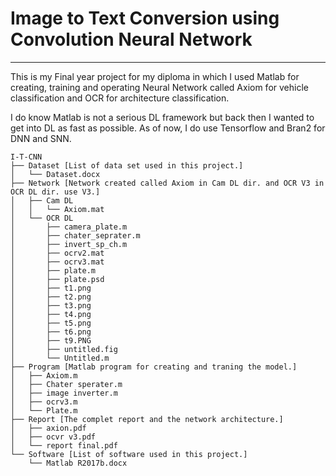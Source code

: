 # Image to Text Conversion using Convolution Neural Network
---
This is my Final year project for my diploma in which I used Matlab for creating, training and operating Neural Network called Axiom for vehicle classification and OCR for architecture classification.

I do know Matlab is not a serious DL framework but back then I wanted to get into DL as fast as possible. As of now, I do use Tensorflow and Bran2 for DNN and SNN.

``` 
I-T-CNN
├── Dataset [List of data set used in this project.]
│   └── Dataset.docx
├── Network [Network created called Axiom in Cam DL dir. and OCR V3 in OCR DL dir. use V3.]
│   ├── Cam DL
│   │   └── Axiom.mat
│   └── OCR DL
│       ├── camera_plate.m
│       ├── chater_seprater.m
│       ├── invert_sp_ch.m
│       ├── ocrv2.mat
│       ├── ocrv3.mat
│       ├── plate.m
│       ├── plate.psd
│       ├── t1.png
│       ├── t2.png
│       ├── t3.png
│       ├── t4.png
│       ├── t5.png
│       ├── t6.png
│       ├── t9.PNG
│       ├── untitled.fig
│       └── Untitled.m
├── Program [Matlab program for creating and traning the model.]
│   ├── Axiom.m
│   ├── Chater sperater.m
│   ├── image inverter.m
│   ├── ocrv3.m
│   └── Plate.m
├── Report [The complet report and the network architecture.]
│   ├── axion.pdf
│   ├── ocvr v3.pdf
│   └── report final.pdf
└── Software [List of software used in this project.]
    └── Matlab R2017b.docx
```
